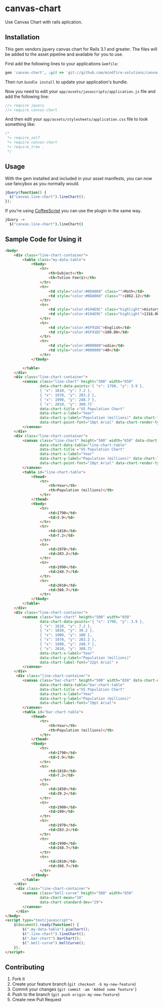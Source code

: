 # canvas-chart

Use Canvas Chart  with rails aplication.

## Installation

This gem vendors jquery canvas chart for Rails 3.1 and greater. The files
will be added to the asset pipeline and available for you to use.

First add the following lines to your applications `Gemfile`:

``` ruby
gem 'canvas-chart', :git => 'git://github.com/mindfire-solutions/canvas-chart'
```

Then run `bundle install` to update your application's bundle.

Now you need to edit your `app/assets/javascripts/application.js`
file and add the following line:

``` javascript
//= require jquery
//= require canvas-chart
```

And then edit your `app/assets/stylesheets/application.css` file to
look something like:

``` css
/*
 *= require_self
 *= require canvas-chart
 *= require_tree .
 */
```

## Usage

With the gem installed and included in your asset manifests, you can now
use fancybox as you normally would.

``` javascript
jQuery(function() {
  $("canvas.line-chart").lineChart();
});
```

If you're using [CoffeeScript](http://coffeescript.org/) you can use the
plugin in the same way.

```coffeescript
jQuery ->
  $("canvas.line-chart").lineChart()
```

## Sample Code for Using it 
```html
<body>
    <div class="line-chart-container">
        <table class="my-data-table">                     
            <tbody>
                <tr>
                    <th>Subject</th>
                    <th>Tution Fee($)</th>
                </tr>
                <tr>
                    <td style="color:#0DA068" class="">Math</td>
                    <td style="color:#0DA068" class="">1862.12</td>
                </tr>
                <tr>
                    <td style="color:#194E9C" class="highlight">History</td>
                    <td style="color:#194E9C" class="highlight">1316.00</td>
                </tr>
                <tr>
                    <td style="color:#5F91DC">English</td>
                    <td style="color:#5F91DC">100.00</td>
                </tr>
                <tr>
                    <td style="color:#000000">odia</td>
                    <td style="color:#000000">40</td>
                </tr>
            </tbody>

        </table>
    </div>
    <div class="line-chart-container">                    
        <canvas class="line-chart" height="500" width="650"                    
                data-chart-data-points='{ "x": 1790, "y": 3.9 }, 
                { "x": 1810, "y": 7.2 },
                { "x": 1970, "y": 203.2 },
                { "x": 1990, "y": 248.7 }, 
                { "x": 2010, "y": 308.7}'
                data-chart-title ="US Population Chart" 
                data-chart-x-label="Year"
                data-chart-y-label="Population (millions)" data-chart-label-font="19pt Arial" 
                data-chart-point-font="10pt Arial" data-chart-render-types="lines,points">
        </canvas>
    </div>
    <div class="line-chart-container">                    
        <canvas class="line-chart" height="500" width="650" data-chart-data-type="table"
                data-chart-data-table="line-chart-table"                   
                data-chart-title ="US Population Chart" 
                data-chart-x-label="Year"
                data-chart-y-label="Population (millions)" data-chart-label-font="19pt Arial" 
                data-chart-point-font="10pt Arial" data-chart-render-types="lines,points">
        </canvas>
        <table id="line-chart-table">
            <thead>
                <tr>
                    <th>Year</th>
                    <th>Population (millions)</th>
                </tr>
            </thead>
            <tbody>                  
                <tr>
                    <td>1790</td> 
                    <td>3.9</td>
                </tr>
                <tr>
                    <td>1810</td> 
                    <td>7.2</td>
                </tr>                                       
                <tr>
                    <td>1970</td> 
                    <td>203.2</td>
                </tr>
                <tr>
                    <td>1990</td> 
                    <td>248.7</td>
                </tr>
                <tr>
                    <td>2010</td> 
                    <td>308.7</td>
                </tr>
            </tbody>
        </table>
    </div>
    <div class="line-chart-container">                    
        <canvas class="bar-chart" height="500" width="650" 
                data-chart-data-points='{ "x": 1790, "y": 3.9 }, 
                { "x": 1810, "y": 7.2 },
                { "x": 1850, "y": 39.2 },
                { "x": 1900, "y": 100 },
                { "x": 1970, "y": 203.2 },
                { "x": 1990, "y": 248.7 }, 
                { "x": 2010, "y": 308.7}'                   
                data-chart-x-label="Year"                  
                data-chart-y-label="Population (millions)"
                data-chart-label-font="22pt Arial" >
        </canvas>
    </div>
     <div class="line-chart-container">                    
        <canvas class="bar-chart" height="500" width="650" data-chart-data-type="table"
                data-chart-data-table="bar-chart-table"                   
                data-chart-title ="US Population Chart" 
                data-chart-x-label="Year"
                data-chart-y-label="Population (millions)" 
                data-chart-label-font="19pt Arial">
        </canvas>
        <table id="bar-chart-table">
            <thead>
                <tr>
                    <th>Year</th>
                    <th>Population (millions)</th>
                </tr>
            </thead>
            <tbody>                  
                <tr>
                    <td>1790</td> 
                    <td>3.9</td>
                </tr>
                <tr>
                    <td>1810</td> 
                    <td>7.2</td>
                </tr>  
                <tr>
                    <td>1850</td> 
                    <td>39.2</td>
                </tr>  
                <tr>
                    <td>1900</td> 
                    <td>100</td>
                </tr>  
                <tr>
                    <td>1970</td> 
                    <td>203.2</td>
                </tr>
                <tr>
                    <td>1990</td> 
                    <td>248.7</td>
                </tr>
                <tr>
                    <td>2010</td> 
                    <td>308.7</td>
                </tr>
            </tbody>
        </table>
    </div>
     <div class="line-chart-container">                    
        <canvas class="bell-curve" height="500" width="650"
                data-chart-mean="10" 
                data-chart-standard-dev="29">
        </canvas>
     </div>   
</body>
<script type="text/javascript">
	$(document).ready(function() {
		$(".my-data-table").pieChart();
		$(".line-chart").lineChart();
		$(".bar-chart").barChart();
		$(".bell-curve").bellCurve();
	});
</script>
```



## Contributing

1. Fork it
2. Create your feature branch (`git checkout -b my-new-feature`)
3. Commit your changes (`git commit -am 'Added some feature'`)
4. Push to the branch (`git push origin my-new-feature`)
5. Create new Pull Request


